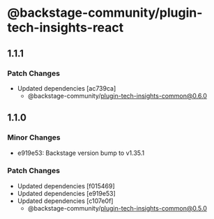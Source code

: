 # @backstage-community/plugin-tech-insights-react

## 1.1.1

### Patch Changes

- Updated dependencies [ac739ca]
  - @backstage-community/plugin-tech-insights-common@0.6.0

## 1.1.0

### Minor Changes

- e919e53: Backstage version bump to v1.35.1

### Patch Changes

- Updated dependencies [f015469]
- Updated dependencies [e919e53]
- Updated dependencies [c107e0f]
  - @backstage-community/plugin-tech-insights-common@0.5.0
